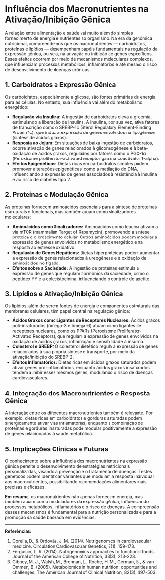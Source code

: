 
# Influência dos Macronutrientes na Ativação/Inibição Gênica

A relação entre alimentação e saúde vai muito além do simples fornecimento de energia e nutrientes ao organismo. Na era da genômica nutricional, compreendemos que os macronutrientes — carboidratos, proteínas e lipídios — desempenham papéis fundamentais na regulação da expressão gênica, ou seja, na ativação ou inibição de genes específicos. Esses efeitos ocorrem por meio de mecanismos moleculares complexos, que influenciam processos metabólicos, inflamatórios e até mesmo o risco de desenvolvimento de doenças crônicas.

## 1. Carboidratos e Expressão Gênica

Os carboidratos, especialmente a glicose, são fontes primárias de energia para as células. No entanto, sua influência vai além do metabolismo energético:

- **Regulação via Insulina:** A ingestão de carboidratos eleva a glicemia, estimulando a liberação de insulina. A insulina, por sua vez, ativa fatores de transcrição como o SREBP-1c (Sterol Regulatory Element-Binding Protein 1c), que induz a expressão de genes envolvidos na lipogênese (síntese de ácidos graxos).
- **Resposta ao Jejum:** Em situações de baixa ingestão de carboidratos, ocorre ativação de genes relacionados à gliconeogênese e à beta-oxidação de ácidos graxos, regulados por fatores como o PGC-1α (Peroxisome proliferator-activated receptor gamma coactivator 1-alpha).
- **Efeitos Epigenéticos:** Dietas ricas em carboidratos simples podem promover alterações epigenéticas, como a metilação do DNA, influenciando a expressão de genes associados à resistência à insulina e ao risco de diabetes tipo 2.

## 2. Proteínas e Modulação Gênica

As proteínas fornecem aminoácidos essenciais para a síntese de proteínas estruturais e funcionais, mas também atuam como sinalizadores moleculares:

- **Aminoácidos como Sinalizadores:** Aminoácidos como leucina ativam a via mTOR (mammalian Target of Rapamycin), promovendo a síntese proteica e o crescimento celular. Outros aminoácidos podem modular a expressão de genes envolvidos no metabolismo energético e na resposta ao estresse oxidativo.
- **Regulação de Genes Hepáticos:** Dietas hiperproteicas podem aumentar a expressão de genes relacionados à ureogênese e à oxidação de aminoácidos no fígado.
- **Efeitos sobre a Saciedade:** A ingestão de proteínas estimula a expressão de genes que regulam hormônios da saciedade, como o peptídeo YY e a colecistocinina, influenciando o controle do apetite.

## 3. Lipídios e Ativação/Inibição Gênica

Os lipídios, além de serem fontes de energia e componentes estruturais das membranas celulares, têm papel central na regulação gênica:

- **Ácidos Graxos como Ligantes de Receptores Nucleares:** Ácidos graxos poli-insaturados (ômega-3 e ômega-6) atuam como ligantes de receptores nucleares, como os PPARs (Peroxisome Proliferator-Activated Receptors), que regulam a expressão de genes envolvidos na oxidação de ácidos graxos, inflamação e sensibilidade à insulina.
- **Colesterol e SREBP:** O colesterol dietético regula a expressão de genes relacionados à sua própria síntese e transporte, por meio da ativação/inibição do SREBP-2.
- **Efeitos Inflamatórios:** Dietas ricas em ácidos graxos saturados podem ativar genes pró-inflamatórios, enquanto ácidos graxos insaturados tendem a inibir esses mesmos genes, modulando o risco de doenças cardiovasculares.

## 4. Integração dos Macronutrientes e Resposta Gênica

A interação entre os diferentes macronutrientes também é relevante. Por exemplo, dietas ricas em carboidratos e gorduras saturadas podem sinergicamente ativar vias inflamatórias, enquanto a combinação de proteínas e gorduras insaturadas pode modular positivamente a expressão de genes relacionados à saúde metabólica.

## 5. Implicações Clínicas e Futuras

O conhecimento sobre a influência dos macronutrientes na expressão gênica permite o desenvolvimento de estratégias nutricionais personalizadas, visando a prevenção e o tratamento de doenças. Testes genéticos podem identificar variantes que modulam a resposta individual aos macronutrientes, possibilitando recomendações alimentares mais precisas e eficazes.

**Em resumo**, os macronutrientes não apenas fornecem energia, mas também atuam como moduladores da expressão gênica, influenciando processos metabólicos, inflamatórios e o risco de doenças. A compreensão desses mecanismos é fundamental para a nutrição personalizada e para a promoção da saúde baseada em evidências.

---

**Referências:**

1. Corella, D., & Ordovás, J. M. (2014). Nutrigenomics in cardiovascular medicine. Circulation Cardiovascular Genetics, 7(1), 159-173.
2. Ferguson, L. R. (2014). Nutrigenomics approaches to functional foods. Journal of the American College of Nutrition, 33(3), 213-223.
3. Gibney, M. J., Walsh, M., Brennan, L., Roche, H. M., German, B., & van Ommen, B. (2005). Metabolomics in human nutrition: opportunities and challenges. The American Journal of Clinical Nutrition, 82(3), 497-503.
```

